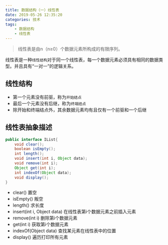 ```yaml
---
title: 数据结构（一）线性表
date: 2019-05-26 12:35:20
categories: 技术
tags: 
    - 数据结构
    - 线性表
---
```


> 线性表是由n（n≥0）个数据元素所构成的有限序列。

线性表是一种`线性结构`对于同一个线性表，每一个数据元素必须具有相同的数据类型。并且具有“一对一”的逻辑关系。

## 线性结构

- 第一个元素没有前驱，称为`开始结点`
- 最后一个元素没有后继，称为`终端结点`
- 除开始和终端结点外，其余数据元素均有且仅有一个前驱和一个后继

## 线性表抽象描述

```java
public interface IList{
    void clear();
    boolean isEmpty();
    int length();
    void insert(int i, Object data);
    void remove(int i);
    Object get(int i);
    int indexOf(Object data);
    void display();
}
```

- clear() 置空
- isEmpty() 叛空
- length() 求长度
- insert(int i, Object data) 在线性表第i个数据元素之前插入元素
- remove(int i) 删除第i个数据元素
- get(int i) 获取第i个数据元素
- indexOf(Object data) 查找某元素在线性表中的位置
- display() 遍历打印所有元素